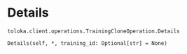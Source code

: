 # Details
`toloka.client.operations.TrainingCloneOperation.Details`

```
Details(self, *, training_id: Optional[str] = None)
```

